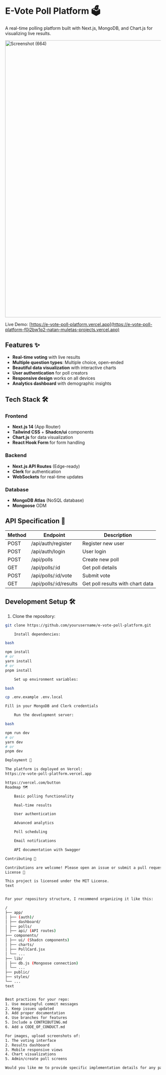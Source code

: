 # E-Vote Poll Platform 🗳️

A real-time polling platform built with Next.js, MongoDB, and Chart.js for visualizing live results.


<img width="1880" height="896" alt="Screenshot (664)" src="https://github.com/user-attachments/assets/d0e86504-1392-4a8e-ad3c-c15b415212cc" /> 

Live Demo: [https://e-vote-poll-platform.vercel.app](https://e-vote-poll-platform-f0j2bw1q2-natan-muletas-projects.vercel.app)

## Features ✨

- **Real-time voting** with live results
- **Multiple question types**: Multiple choice, open-ended
- **Beautiful data visualization** with interactive charts
- **User authentication** for poll creators
- **Responsive design** works on all devices
- **Analytics dashboard** with demographic insights

## Tech Stack 🛠️

### Frontend
- **Next.js 14** (App Router)
- **Tailwind CSS** + **Shadcn/ui** components
- **Chart.js** for data visualization
- **React Hook Form** for form handling

### Backend
- **Next.js API Routes** (Edge-ready)
- **Clerk** for authentication
- **WebSockets** for real-time updates

### Database
- **MongoDB Atlas** (NoSQL database)
- **Mongoose** ODM

## API Specification 📡

| Method | Endpoint                | Description                          |
|--------|-------------------------|--------------------------------------|
| POST   | /api/auth/register      | Register new user                    |
| POST   | /api/auth/login         | User login                           |
| POST   | /api/polls              | Create new poll                      |
| GET    | /api/polls/:id          | Get poll details                     |
| POST   | /api/polls/:id/vote     | Submit vote                          |
| GET    | /api/polls/:id/results  | Get poll results with chart data     |

## Development Setup 🛠️

1. Clone the repository:
```bash
git clone https://github.com/yourusername/e-vote-poll-platform.git

    Install dependencies:

bash

npm install
# or
yarn install
# or
pnpm install

    Set up environment variables:

bash

cp .env.example .env.local

Fill in your MongoDB and Clerk credentials

    Run the development server:

bash

npm run dev
# or
yarn dev
# or
pnpm dev

Deployment 🚀

The platform is deployed on Vercel:
https://e-vote-poll-platform.vercel.app

https://vercel.com/button
Roadmap 🗺️

    Basic polling functionality

    Real-time results

    User authentication

    Advanced analytics

    Poll scheduling

    Email notifications

    API documentation with Swagger

Contributing 🤝

Contributions are welcome! Please open an issue or submit a pull request.
License 📜

This project is licensed under the MIT License.
text


For your repository structure, I recommend organizing it like this:

/
├── app/
│ ├── (auth)/
│ ├── dashboard/
│ ├── polls/
│ ├── api/ (API routes)
├── components/
│ ├── ui/ (Shadcn components)
│ ├── charts/
│ ├── PollCard.jsx
│ └── ...
├── lib/
│ ├── db.js (Mongoose connection)
│ └── ...
├── public/
├── styles/
└── ...
text


Best practices for your repo:
1. Use meaningful commit messages
2. Keep issues updated
3. Add proper documentation
4. Use branches for features
5. Include a CONTRIBUTING.md
6. Add a CODE_OF_CONDUCT.md

For images, upload screenshots of:
1. The voting interface
2. Results dashboard
3. Mobile responsive views
4. Chart visualizations
5. Admin/create poll screens

Would you like me to provide specific implementation details for any part of this?
